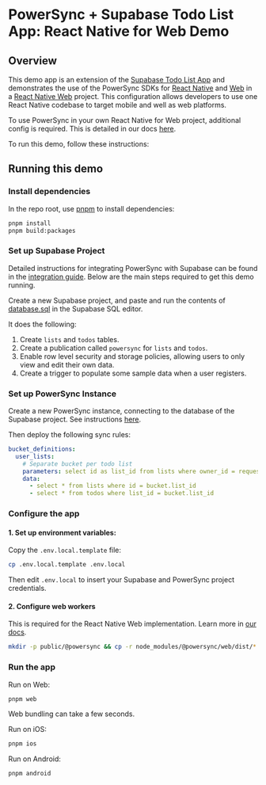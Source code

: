 # PowerSync + Supabase Todo List App: React Native for Web Demo

## Overview

This demo app is an extension of the [Supabase Todo List App](../react-native-supabase-todolist/) and demonstrates the use of the PowerSync SDKs for [React Native](https://www.npmjs.com/package/@powersync/react-native) and [Web](https://www.npmjs.com/package/@powersync/web) in a [React Native Web](https://necolas.github.io/react-native-web/) project. This configuration allows developers to use one React Native codebase to target mobile and well as web platforms.

To use PowerSync in your own React Native for Web project, additional config is required. This is detailed in our docs [here](https://docs.powersync.com/client-sdk-references/react-native-and-expo/react-native-web-support).

To run this demo, follow these instructions:

## Running this demo

### Install dependencies

In the repo root, use [pnpm](https://pnpm.io/installation) to install dependencies:

```bash
pnpm install
pnpm build:packages
```

### Set up Supabase Project

Detailed instructions for integrating PowerSync with Supabase can be found in the [integration guide](https://docs.powersync.com/integration-guides/supabase). Below are the main steps required to get this demo running.

Create a new Supabase project, and paste and run the contents of [database.sql](./database.sql) in the Supabase SQL editor.

It does the following:

1. Create `lists` and `todos` tables.
2. Create a publication called `powersync` for `lists` and `todos`.
3. Enable row level security and storage policies, allowing users to only view and edit their own data.
4. Create a trigger to populate some sample data when a user registers.

### Set up PowerSync Instance

Create a new PowerSync instance, connecting to the database of the Supabase project. See instructions [here](https://docs.powersync.com/integration-guides/supabase-+-powersync#connect-powersync-to-your-supabase).

Then deploy the following sync rules:

```yaml
bucket_definitions:
  user_lists:
    # Separate bucket per todo list
    parameters: select id as list_id from lists where owner_id = request.user_id()
    data:
      - select * from lists where id = bucket.list_id
      - select * from todos where list_id = bucket.list_id
```

### Configure the app

#### 1. Set up environment variables: 

Copy the `.env.local.template` file:

```bash
cp .env.local.template .env.local
```

Then edit `.env.local` to insert your Supabase and PowerSync project credentials.

#### 2. Configure web workers

This is required for the React Native Web implementation. Learn more in [our docs](https://docs.powersync.com/client-sdk-references/react-native-and-expo/react-native-web-support).

```bash
mkdir -p public/@powersync && cp -r node_modules/@powersync/web/dist/* public/@powersync/
```

### Run the app

Run on Web:

```sh
pnpm web
```

Web bundling can take a few seconds.

Run on iOS:

```sh
pnpm ios
```

Run on Android:

```sh
pnpm android
```